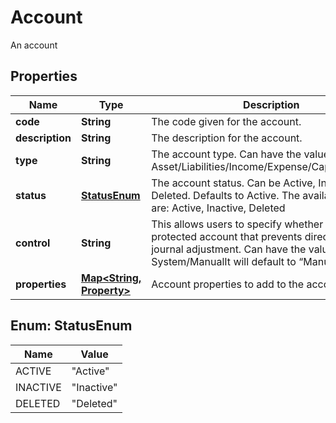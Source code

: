 

# Account

An account

## Properties

| Name | Type | Description | Notes |
|------------ | ------------- | ------------- | -------------|
|**code** | **String** | The code given for the account. |  |
|**description** | **String** | The description for the account. |  [optional] |
|**type** | **String** | The account type. Can have the values: Asset/Liabilities/Income/Expense/Capital/Revenue. |  |
|**status** | [**StatusEnum**](#StatusEnum) | The account status. Can be Active, Inactive or Deleted. Defaults to Active. The available values are: Active, Inactive, Deleted |  |
|**control** | **String** | This allows users to specify whether this a protected account that prevents direct manual journal adjustment. Can have the values: System/ManualIt will default to “Manual”. |  |
|**properties** | [**Map&lt;String, Property&gt;**](Property.md) | Account properties to add to the account. |  [optional] |



## Enum: StatusEnum

| Name | Value |
|---- | -----|
| ACTIVE | &quot;Active&quot; |
| INACTIVE | &quot;Inactive&quot; |
| DELETED | &quot;Deleted&quot; |



